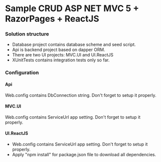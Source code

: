 # Sample CRUD ASP NET MVC 5 + RazorPages + ReactJS

### Solution structure
* Database project contains database scheme and seed script.
* Api is backend project based on dapper ORM.
* There are two UI projects: MVC.UI and UI.ReactJS
* XUnitTests contains integration tests only so far.

### Configuration
#### Api
Web.config contains DbConnection string. Don't forget to setup it properly.
#### MVC.UI
Web.config contains ServiceUrl app setting. Don't forget to setup it properly.
#### UI.ReactJS
* Web.config contains ServiceUrl app setting. Don't forget to setup it properly.
* Apply "npm install" for package.json file to download all dependencies.
